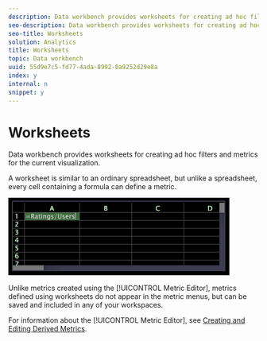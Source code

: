 ```yaml
---
description: Data workbench provides worksheets for creating ad hoc filters and metrics for the current visualization.
seo-description: Data workbench provides worksheets for creating ad hoc filters and metrics for the current visualization.
seo-title: Worksheets
solution: Analytics
title: Worksheets
topic: Data workbench
uuid: 55d9e7c5-fd77-4ada-8992-0a9252d29e8a
index: y
internal: n
snippet: y
---
```


# Worksheets

Data workbench provides worksheets for creating ad hoc filters and metrics for the current visualization.

 A worksheet is similar to an ordinary spreadsheet, but unlike a spreadsheet, every cell containing a formula can define a metric.

![](assets/vis_Worksheet_TextAndFormula.png)

Unlike metrics created using the [!UICONTROL Metric Editor], metrics defined using worksheets do not appear in the metric menus, but can be saved and included in any of your workspaces.

For information about the [!UICONTROL Metric Editor], see [Creating and Editing Derived Metrics](../../c_admin_intrf/c_prof_mgr/c_drvd_mtrcs.md#concept_E41723B342A849309874B26232224A40). 
